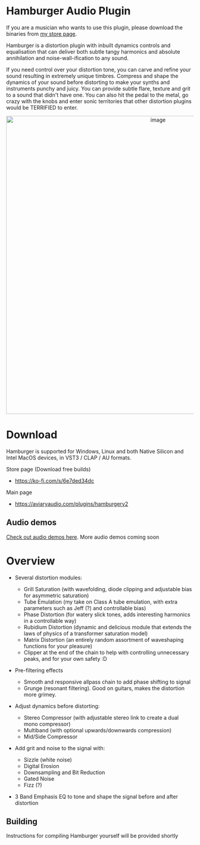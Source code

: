 # Hamburger Audio Plugin
If you are a musician who wants to use this plugin, please download the binaries from [my store page](https://ko-fi.com/s/6e7ded34dc).

Hamburger is a distortion plugin with inbuilt dynamics controls and equalisation that can deliver both subtle tangy harmonics and absolute annihilation and noise-wall-ification to any sound. 

If you need control over your distortion tone, you can carve and refine your sound resulting in extremely unique timbres. Compress and shape the dynamics of your sound before distorting to make your synths and instruments punchy and juicy. You can provide subtle flare, texture and grit to a sound that didn't have one. You can also hit the pedal to the metal, go crazy with the knobs and enter sonic territories that other distortion plugins would be TERRIFIED to enter. 

<p align="center">
<img width="800" alt="image" src="https://github.com/Davit-G/Hamburger/assets/36148073/109b3864-3230-418a-998b-2a6acf595fbe">
</p>

# Download

Hamburger is supported for Windows, Linux and both Native Silicon and Intel MacOS devices, in VST3 / CLAP / AU formats.

Store page (Download free builds)
- https://ko-fi.com/s/6e7ded34dc

Main page
- https://aviaryaudio.com/plugins/hamburgerv2

## Audio demos

[Check out audio demos here](https://soundcloud.com/davz-razorblades/hamburger-guitar-demo-dry-wet). More audio demos coming soon

# Overview

- Several distortion modules:
    - Grill Saturation (with wavefolding, diode clipping and adjustable bias for asymmetric saturation)
    - Tube Emulation (my take on Class A tube emulation, with extra parameters such as Jeff (?) and controllable bias)
    - Phase Distortion (for watery slick tones, adds interesting harmonics in a controllable way)
    - Rubidium Distortion (dynamic and delicious module that extends the laws of physics of a transformer saturation model)
    - Matrix Distortion (an entirely random assortment of waveshaping functions for your pleasure)
    - Clipper at the end of the chain to help with controlling unnecessary peaks, and for your own safety :D

- Pre-filtering effects
    - Smooth and responsive allpass chain to add phase shifting to signal
    - Grunge (resonant filtering). Good on guitars, makes the distortion more grimey.

- Adjust dynamics before distorting:
    - Stereo Compressor (with adjustable stereo link to create a dual mono compressor)
    - Multiband (with optional upwards/downwards compression) 
    - Mid/Side Compressor

- Add grit and noise to the signal with:
    - Sizzle (white noise)
    - Digital Erosion
    - Downsampling and Bit Reduction
    - Gated Noise
    - Fizz (?)

- 3 Band Emphasis EQ to tone and shape the signal before and after distortion

## Building
Instructions for compiling Hamburger yourself will be provided shortly

